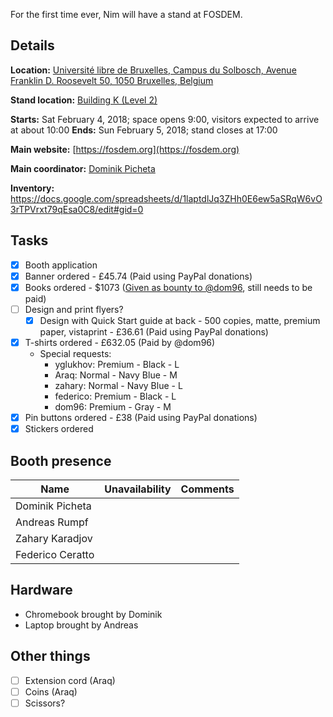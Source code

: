 For the first time ever, Nim will have a stand at FOSDEM.

## Details

**Location:** [Université libre de Bruxelles, Campus du Solbosch, Avenue Franklin D. Roosevelt 50, 1050 Bruxelles, Belgium](http://maps.google.com/?q=50.812375%204.38073)

**Stand location:** [Building K (Level 2)](https://fosdem.org/2018/stands/)

**Starts:** Sat February 4, 2018; space opens 9:00, visitors expected to arrive at about 10:00
**Ends:** Sun February 5, 2018; stand closes at 17:00

**Main website:** [https://fosdem.org](https://fosdem.org)

**Main coordinator:** [Dominik Picheta](https://github.com/dom96)

**Inventory:** https://docs.google.com/spreadsheets/d/1laptdlJq3ZHh0E6ew5aSRqW6vO3rTPVrxt79qEsa0C8/edit#gid=0

## Tasks

- [x] Booth application
- [x] Banner ordered - £45.74 (Paid using PayPal donations)
- [x] Books ordered - $1073 ([Given as bounty to @dom96](https://github.com/nim-lang/Nim/issues/7028), still needs to be paid)
- [ ] Design and print flyers?
  - [x] Design with Quick Start guide at back - 500 copies, matte, premium paper, vistaprint - £36.61 (Paid using PayPal donations)
- [x] T-shirts ordered - £632.05 (Paid by @dom96)
  - Special requests:
    - yglukhov: Premium - Black - L
    - Araq: Normal - Navy Blue - M
    - zahary: Normal - Navy Blue - L
    - federico: Premium - Black - L
    - dom96: Premium - Gray - M
- [x] Pin buttons ordered - £38 (Paid using PayPal donations)
- [x] Stickers ordered

## Booth presence

| Name             | Unavailability  | Comments  |
| ---------------- | --------------- | --------- |
| Dominik Picheta  |                 |           |
| Andreas Rumpf    |                 |           |
| Zahary Karadjov  |                 |           |
| Federico Ceratto  |                 |           |

## Hardware

- Chromebook brought by Dominik
- Laptop brought by Andreas

## Other things

- [ ] Extension cord (Araq)
- [ ] Coins (Araq)
- [ ] Scissors?
